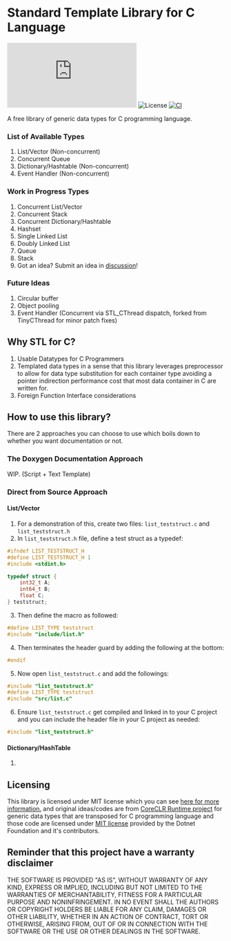 # Standard Template Library for C Language
[![Chat on Matrix](https://img.shields.io/matrix/stl_for_c:matrix.org)](https://matrix.to/#/#stl_for_c:matrix.org) ![License](https://img.shields.io/github/license/CLanguagePurist/STL-For-C) [![CI](https://github.com/CLanguagePurist/STL-For-C/actions/workflows/main.yml/badge.svg?branch=main)](https://github.com/CLanguagePurist/STL-For-C/actions/workflows/main.yml)

A free library of generic data types for C programming language.

### List of Available Types
1. List/Vector (Non-concurrent)
2. Concurrent Queue
3. Dictionary/Hashtable (Non-concurrent)
4. Event Handler (Non-concurrent)

### Work in Progress Types
1. Concurrent List/Vector
2. Concurrent Stack
3. Concurrent Dictionary/Hashtable
4. Hashset
5. Single Linked List
6. Doubly Linked List
7. Queue
8. Stack
9. Got an idea? Submit an idea in [discussion](https://github.com/CLanguagePurist/STL-For-C/discussions)!

### Future Ideas
1. Circular buffer
2. Object pooling
3. Event Handler (Concurrent via STL_CThread dispatch, forked from TinyCThread for minor patch fixes)

## Why STL for C?
1. Usable Datatypes for C Programmers
2. Templated data types in a sense that this library leverages preprocessor to allow for data type substitution for each container type avoiding a pointer indirection performance cost that most data container in C are written for.
3. Foreign Function Interface considerations

## How to use this library?

There are 2 approaches you can choose to use which boils down to whether you want documentation or not.

### **The Doxygen Documentation Approach**

WIP. (Script + Text Template)

### **Direct from Source Approach**

#### **List/Vector**

1. For a demonstration of this, create two files: `list_teststruct.c` and `list_teststruct.h`
2. In `list_teststruct.h` file, define a test struct as a typedef:
```c
#ifndef LIST_TESTSTRUCT_H
#define LIST_TESTSTRUCT_H 1
#include <stdint.h>

typedef struct {
    int32_t A;
    int64_t B;
    float C;
} teststruct;
```
3. Then define the macro as followed:
```c
#define LIST_TYPE teststruct
#include "include/list.h"
```
4. Then terminates the header guard by adding the following at the bottom:
```c
#endif
```

5. Now open `list_teststruct.c` and add the followings:
```c
#include "list_teststruct.h"
#define LIST_TYPE teststruct
#include "src/list.c"
```

6. Ensure `list_teststruct.c` get compiled and linked in to your C project and you can include the header file in your C project as needed: 
```c
#include "list_teststruct.h"
```

#### **Dictionary/HashTable**
1. 
## Licensing

This library is licensed under MIT license which you can see [here for more information.](LICENSE) and original ideas/codes are from [CoreCLR Runtime project](https://github.com/dotnet/runtime) for generic data types that are transposed for C programming language and those code are licensed under [MIT license](https://github.com/dotnet/runtime/blob/main/LICENSE.TXT) provided by the Dotnet Foundation and it's contributors.

## Reminder that this project have a warranty disclaimer

THE SOFTWARE IS PROVIDED "AS IS", WITHOUT WARRANTY OF ANY KIND, EXPRESS OR
IMPLIED, INCLUDING BUT NOT LIMITED TO THE WARRANTIES OF MERCHANTABILITY,
FITNESS FOR A PARTICULAR PURPOSE AND NONINFRINGEMENT. IN NO EVENT SHALL THE
AUTHORS OR COPYRIGHT HOLDERS BE LIABLE FOR ANY CLAIM, DAMAGES OR OTHER
LIABILITY, WHETHER IN AN ACTION OF CONTRACT, TORT OR OTHERWISE, ARISING FROM,
OUT OF OR IN CONNECTION WITH THE SOFTWARE OR THE USE OR OTHER DEALINGS IN THE
SOFTWARE.
